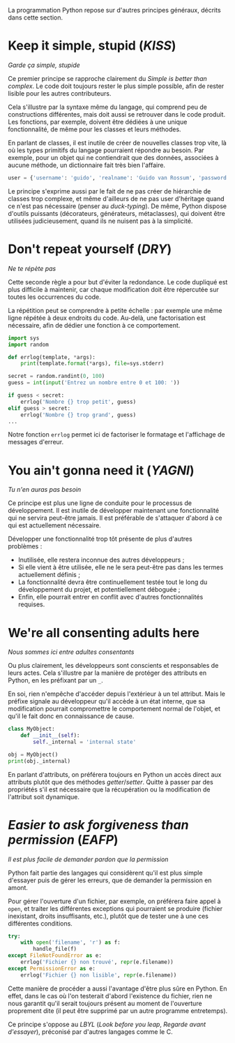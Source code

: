 La programmation Python repose sur d'autres principes généraux, décrits dans cette section.

# Keep it simple, stupid (*KISS*)

_Garde ça simple, stupide_

Ce premier principe se rapproche clairement du *Simple is better than complex*.
Le code doit toujours rester le plus simple possible, afin de rester lisible pour les autres contributeurs.

Cela s'illustre par la syntaxe même du langage, qui comprend peu de constructions différentes, mais doit aussi se retrouver dans le code produit.
Les fonctions, par exemple, doivent être dédiées à une unique fonctionnalité, de même pour les classes et leurs méthodes.

En parlant de classes, il est inutile de créer de nouvelles classes trop vite, là où les types primitifs du langage pourraient répondre au besoin.
Par exemple, pour un objet qui ne contiendrait que des données, associées à aucune méthode, un dictionnaire fait très bien l'affaire.

```python
user = {'username': 'guido', 'realname': 'Guido van Rossum', 'password': '12345'}
```

Le principe s'exprime aussi par le fait de ne pas créer de hiérarchie de classes trop complexe, et même d'ailleurs de ne pas user d'héritage quand ce n'est pas nécessaire (penser au *duck-typing*).
De même, Python dispose d'outils puissants (décorateurs, générateurs, métaclasses), qui doivent être utilisées judicieusement, quand ils ne nuisent pas à la simplicité.

# Don't repeat yourself (*DRY*)

_Ne te répète pas_

Cette seconde règle a pour but d'éviter la redondance. Le code dupliqué est plus difficile à maintenir, car chaque modification doit être répercutée sur toutes les occurrences du code.

La répétition peut se comprendre à petite échelle : par exemple une même ligne répétée à deux endroits du code. Au-delà, une factorisation est nécessaire, afin de dédier une fonction à ce comportement.

```python
import sys
import random

def errlog(template, *args):
    print(template.format(*args), file=sys.stderr)

secret = random.randint(0, 100)
guess = int(input('Entrez un nombre entre 0 et 100: '))

if guess < secret:
    errlog('Nombre {} trop petit', guess)
elif guess > secret:
    errlog('Nombre {} trop grand', guess)
...
```

Notre fonction `errlog` permet ici de factoriser le formatage et l'affichage de messages d'erreur.

# You ain't gonna need it (*YAGNI*)

_Tu n'en auras pas besoin_

Ce principe est plus une ligne de conduite pour le processus de développement.
Il est inutile de développer maintenant une fonctionnalité qui ne servira peut-être jamais. Il est préférable de s'attaquer d'abord à ce qui est actuellement nécessaire.

Développer une fonctionnalité trop tôt présente de plus d'autres problèmes :

* Inutilisée, elle restera inconnue des autres développeurs ;
* Si elle vient à être utilisée, elle ne le sera peut-être pas dans les termes actuellement définis ;
* La fonctionnalité devra être continuellement testée tout le long du développement du projet, et potentiellement déboguée ;
* Enfin, elle pourrait entrer en conflit avec d'autres fonctionnalités requises.

# We're all consenting adults here

_Nous sommes ici entre adultes consentants_

Ou plus clairement, les développeurs sont conscients et responsables de leurs actes.
Cela s'illustre par la manière de protéger des attributs en Python, en les préfixant par un `_`.

En soi, rien n'empêche d'accéder depuis l'extérieur à un tel attribut.
Mais le préfixe signale au développeur qu'il accède à un état interne, que sa modification pourrait compromettre le comportement normal de l'objet, et qu'il le fait donc en connaissance de cause.

```python
class MyObject:
    def __init__(self):
        self._internal = 'internal state'

obj = MyObject()
print(obj._internal)
```

En parlant d'attributs, on préférera toujours en Python un accès direct aux attributs plutôt que des méthodes *getter*/*setter*.
Quitte à passer par des propriétés s'il est nécessaire que la récupération ou la modification de l'attribut soit dynamique.

# *Easier to ask forgiveness than permission* (*EAFP*)

_Il est plus facile de demander pardon que la permission_

Python fait partie des langages qui considèrent qu'il est plus simple d'essayer puis de gérer les erreurs, que de demander la permission en amont.

Pour gérer l'ouverture d'un fichier, par exemple, on préférera faire appel à `open`, et traiter les différentes exceptions qui pourraient se produire (fichier inexistant, droits insuffisants, etc.), plutôt que de tester une à une ces différentes conditions.

```python
try:
    with open('filename', 'r') as f:
        handle_file(f)
except FileNotFoundError as e:
    errlog('Fichier {} non trouvé', repr(e.filename))
except PermissionError as e:
    errlog('Fichier {} non lisible', repr(e.filename))
```

Cette manière de procéder a aussi l'avantage d'être plus sûre en Python. En effet, dans le cas où l'on testerait d'abord l'existence du fichier, rien ne nous garantit qu'il serait toujours présent au moment de l'ouverture proprement dite (il peut être supprimé par un autre programme entretemps).

Ce principe s'oppose au *LBYL* (*Look before you leap*, *Regarde avant d'essayer*), préconisé par d'autres langages comme le C.
